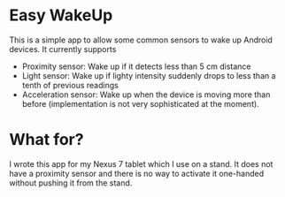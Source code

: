 # Easy WakeUp
This is a simple app to allow some common sensors to wake up Android devices. It currently supports
* Proximity sensor: Wake up if it detects less than 5 cm distance
* Light sensor: Wake up if lighty intensity suddenly drops to less than a tenth of previous readings
* Acceleration sensor: Wake up when the device is moving more than before (implementation is not very sophisticated at the moment).

# What for?
I wrote this app for my Nexus 7 tablet which I use on a stand. It does not have a proximity sensor and there is no way to activate it one-handed without pushing it from the stand. 
